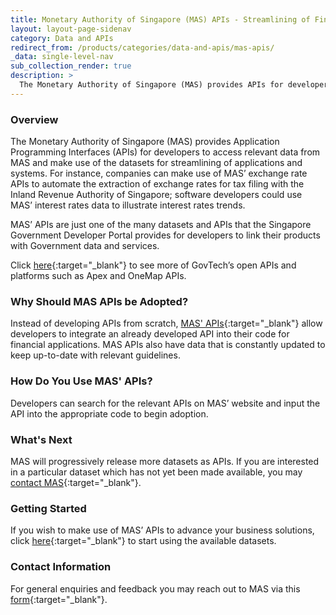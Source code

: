 ```yaml
---
title: Monetary Authority of Singapore (MAS) APIs - Streamlining of Financial Applications through Data
layout: layout-page-sidenav
category: Data and APIs
redirect_from: /products/categories/data-and-apis/mas-apis/
_data: single-level-nav
sub_collection_render: true
description: >
  The Monetary Authority of Singapore (MAS) provides APIs for developers, allowing MAS’ applications to be streamlined.
---
```


### Overview

The Monetary Authority of Singapore (MAS) provides Application Programming Interfaces (APIs) for developers to access relevant data from MAS and make use of the datasets for streamlining of applications and systems. For instance, companies can make use of MAS’ exchange rate APIs to automate the extraction of exchange rates for tax filing with the Inland Revenue Authority of Singapore; software developers could use MAS’ interest rates data to illustrate interest rates trends.

MAS’ APIs are just one of the many datasets and APIs that the Singapore Government Developer Portal provides for developers to link their products with Government data and services.

Click [here](https://www.developer.tech.gov.sg/technologies/data-and-apis/overview){:target="\_blank"} to see more of GovTech’s open APIs and platforms such as Apex and OneMap APIs.

### Why Should MAS APIs be Adopted?

Instead of developing APIs from scratch, [MAS' APIs](https://secure.mas.gov.sg/api/Search.aspx){:target="\_blank"} allow developers to integrate an already developed API into their code for financial applications. MAS APIs also have data that is constantly updated to keep up-to-date with relevant guidelines.

### How Do You Use MAS' APIs?

Developers can search for the relevant APIs on MAS’ website and input the API into the appropriate code to begin adoption.

### What's Next

MAS will progressively release more datasets as APIs. If you are interested in a particular dataset which has not yet been made available,
you may [contact MAS](https://www.mas.gov.sg/feedback/){:target="\_blank"}.

### Getting Started

If you wish to make use of MAS’ APIs to advance your business solutions, click [here](https://secure.mas.gov.sg/api/Search.aspx){:target="\_blank"} to start using the available datasets.

### Contact Information

For general enquiries and feedback you may reach out to MAS via this [form](https://www.mas.gov.sg/feedback/){:target="\_blank"}.

